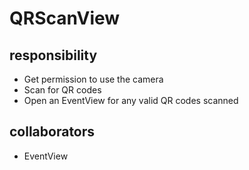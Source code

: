 # QRScanView
## responsibility
- Get permission to use the camera
- Scan for QR codes
- Open an EventView for any valid QR codes scanned
## collaborators
- EventView